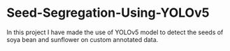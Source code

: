 # Seed-Segregation-Using-YOLOv5
In this project I have made the use of YOLOv5 model to detect the seeds of soya bean and sunflower on custom annotated data.
